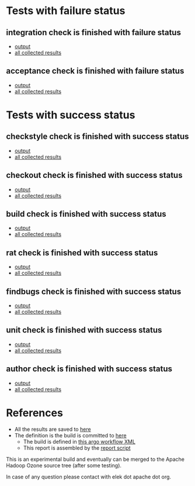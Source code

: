 # Tests with failure status

## integration check is finished with failure status

   * [output](https://raw.githubusercontent.com/elek/ozone-ci/master/byscane/byscane-nightly-20190920-ps42d/integration/output.log)
   * [all collected results](https://github.com/elek/ozone-ci/tree/master/byscane/byscane-nightly-20190920-ps42d/integration)


## acceptance check is finished with failure status

   * [output](https://raw.githubusercontent.com/elek/ozone-ci/master/byscane/byscane-nightly-20190920-ps42d/acceptance/output.log)
   * [all collected results](https://github.com/elek/ozone-ci/tree/master/byscane/byscane-nightly-20190920-ps42d/acceptance)



# Tests with success status

## checkstyle check is finished with success status

   * [output](https://raw.githubusercontent.com/elek/ozone-ci/master/byscane/byscane-nightly-20190920-ps42d/checkstyle/output.log)
   * [all collected results](https://github.com/elek/ozone-ci/tree/master/byscane/byscane-nightly-20190920-ps42d/checkstyle)


## checkout check is finished with success status

   * [output](https://raw.githubusercontent.com/elek/ozone-ci/master/byscane/byscane-nightly-20190920-ps42d/checkout/output.log)
   * [all collected results](https://github.com/elek/ozone-ci/tree/master/byscane/byscane-nightly-20190920-ps42d/checkout)


## build check is finished with success status

   * [output](https://raw.githubusercontent.com/elek/ozone-ci/master/byscane/byscane-nightly-20190920-ps42d/build/output.log)
   * [all collected results](https://github.com/elek/ozone-ci/tree/master/byscane/byscane-nightly-20190920-ps42d/build)


## rat check is finished with success status

   * [output](https://raw.githubusercontent.com/elek/ozone-ci/master/byscane/byscane-nightly-20190920-ps42d/rat/output.log)
   * [all collected results](https://github.com/elek/ozone-ci/tree/master/byscane/byscane-nightly-20190920-ps42d/rat)


## findbugs check is finished with success status

   * [output](https://raw.githubusercontent.com/elek/ozone-ci/master/byscane/byscane-nightly-20190920-ps42d/findbugs/output.log)
   * [all collected results](https://github.com/elek/ozone-ci/tree/master/byscane/byscane-nightly-20190920-ps42d/findbugs)


## unit check is finished with success status

   * [output](https://raw.githubusercontent.com/elek/ozone-ci/master/byscane/byscane-nightly-20190920-ps42d/unit/output.log)
   * [all collected results](https://github.com/elek/ozone-ci/tree/master/byscane/byscane-nightly-20190920-ps42d/unit)


## author check is finished with success status

   * [output](https://raw.githubusercontent.com/elek/ozone-ci/master/byscane/byscane-nightly-20190920-ps42d/author/output.log)
   * [all collected results](https://github.com/elek/ozone-ci/tree/master/byscane/byscane-nightly-20190920-ps42d/author)




# References

 * All the results are saved to [here](https://github.com/elek/ozone-ci/tree/master/byscane/byscane-nightly-20190920-ps42d/)
 * The definition is the build is committed to [here](https://github.com/elek/argo-ozone)
    * The build is defined in [this argo workflow XML](https://github.com/elek/argo-ozone/blob/master/ozone-build.yaml)
    * This report is assembled by the [report script](https://github.com/elek/argo-ozone/blob/master/scripts/report.sh)

This is an experimental build and eventually can be merged to the Apache Hadoop Ozone source tree (after some testing).

In case of any question please contact with elek dot apache dot org.
